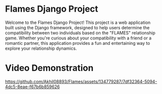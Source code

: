 <h1>Flames Django Project</h1>
Welcome to the Flames Django Project! This project is a web application built using the Django framework, designed to help users determine the compatibility between two individuals based on the "FLAMES" relationship game. Whether you're curious about your compatibility with a friend or a romantic partner, this application provides a fun and entertaining way to explore your relationship dynamics.

<h1>Video Demonstration</h1>

https://github.com/Akhil08893/Flames/assets/134779287/7df32364-5094-4dc5-8eae-f67b6b859626
